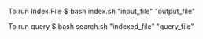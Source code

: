 To run Index File
$ bash index.sh "input_file" "output_file"

To run query 
$ bash search.sh "indexed_file" "query_file"
